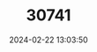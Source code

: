 ---
title: "30741"
category: "Couratari scottmorii"
draft: false
date: 2024-02-22 13:03:50
languages:
  Spanish; Castilian: ["Cachimbo", "Cachimbo", "Copo", "Copo Hediondo", "Cutarro Negro", "Matasano", "Matasano", "Copo Hediondo"]
---